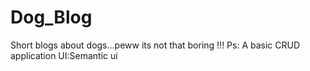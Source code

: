 # Dog_Blog
Short blogs  about dogs...peww its not that boring !!! Ps: A basic CRUD application
UI:Semantic ui
